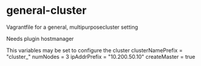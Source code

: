 # general-cluster
Vagrantfile for a general, multipurposecluster setting

Needs plugin hostmanager

This variables may be set to configure the cluster
clusterNamePrefix = "cluster_"
numNodes = 3
ipAddrPrefix = "10.200.50.10"
createMaster = true


